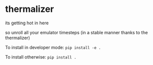 # thermalizer
its getting hot in here

so unroll all your emulator timesteps (in a stable manner thanks to the thermalizer)

To install in developer mode:
```pip install -e .```

To install otherwise:
```pip install . ```
